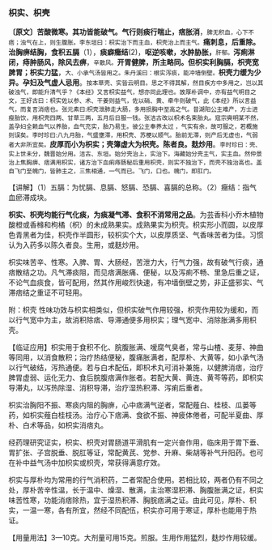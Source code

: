 ### 枳实、枳壳

**〔原文〕苦酸微寒。其功皆能破气。气行则痰行喘止，痞胀消**，<small>脾无积血，心下不痞；浊气在上，则生腹胀。李东垣曰：枳实治下而主血，枳壳治上而主气。</small>**痛刺息，后重除。治胸痹结胸，食积五膈**（1），**痰癖癥结**(2)，**呕逆咳嗽，水肿胁胀，**<small>肝郁。</small>**泻痢淋闭，痔肿肠风，除风去痹**，<small>辛散风。</small>**开胃健脾，所主略同。但枳实利胸膈，枳壳宽脾胃；枳实力猛**，<small>大、小承气汤皆用之。朱丹溪曰：根实泻痰，能冲墙倒壁。</small>**枳壳力缓为少异。孕妇及气虚人忌用**。<small>按本草壳、实皆云明目。思之不得其解，然目疾方中多用之，岂以其破浊气，即能升清气乎？《本经》又言枳实益气，想亦同此理也。故厚朴调中，亦有益气明目之文，王好古曰：枳实佐以参、术、干姜则益气，佐以硝、黄、牵牛则破气，此《本经》所以言益气，而复言消痞也。张元素曰:枳壳泄肺走大肠，多用损胸中至高之气。昔湖阳公主难产，方士进瘦胎饮，用枳壳四两、甘草三两，五月后日服一钱。张洁古改以枳术名束胎丸。寇宗奭明某不然，盖孕妇全赖血气以养胎，血气充实，胎乃易生。彼公主奉养太过 ，气实有余，故可服之，若概施则误矣。李时珍曰:八九月胎，气盛壅滞，用枳壳、苏梗以顺气。胎前无滞，则产后无虚也，气弱者大非所宜矣。</small>**皮厚而小为枳实；壳簿虚大为枳壳。陈者良。麸炒用**。<small>李时珍曰：壳、实上世未分，魏晋始分用。洁古、东垣。始分壳治上，实治下。海藏始分壳主气，实主血。然仲景治上焦胸痹、痞满用枳实，诸方治下血痢痔肠秘后重用枳壳，则实不独治下，而壳不独治高也。盖自飞门至魄门，皆肺主之，三焦相通，一气而已。飞门，口也。魄门，即肛门。</small>

【讲解】（1）五膈：为忧膈、息膈、怒膈、恐膈、喜膈的总称。（2）癥结：指气血瘀滞成块。

**枳实、枳壳均能行气化痰，为痰凝气滞、食积不消常用之品**。为芸香科小乔木植物酸橙或香橼和枸橘（枳）的未成熟果实。成熟果实为枳壳。枳实形小而圆，以皮厚色青黑者为佳，枳壳作半圆形，较枳实个大，以皮厚质坚、气香味苦者为佳。习惯认为入药多以陈久者良。生用，或麸炒用。

枳实味苦辛、性寒。入脾、胃、大肠经，苦泄力大，行气力强，故有破气行痰，通痞散结之功。凡气滞痰阻，而见痞满胀痛、便秘，以及泻痢不畅、里急后重之证，不论气血痰食，皆可配用，然其作用峻烈快速，有冲墙倒壁之势，非正盛邪实、气滞痞结之重证不可轻用。

附：枳壳  性味功效与枳实相类似，但枳实破气作用较强，枳壳作用较为缓和，而以行气宽中为主，故消积除痞、导滞通便多用枳实；理气宽中、消除胀满多用枳壳。

【临证应用】枳实用于食积不化、脘腹胀满、嗳腐气臭者，常与山楂、麦芽、神曲等同用，以消食散积；治疗热结便秘，腹痛胀满者，配厚朴、大黄等，如小承气汤以行气破结，泻热通便。若与白术配伍，即枳术丸可消补兼施，以健脾消痞，治疗脾胃虚弱、运化无力、食后脘腹痞满作胀者。若配大黄、黄连、黄芩等药，即枳实导滞丸，以泻热除湿、消积导滞，治疗湿热积滞、泻痢后重者。

枳实治胸阳不振、寒痰内阻的胸痹，心中痞满气逆者，常配薤白、桂枝、瓜蒌等药，如枳实薤白桂枝汤。治疗心下痞满、食欲不振、神疲体倦者，可配半夏曲、厚朴、白术等品，如枳实消痞丸。

经药理研究证实，枳实、枳壳对胃肠道平滑肌有一定兴奋作用，临床用于胃下垂、胃扩张、子宫脱垂、脱肛等证，常配黄芪、党参、升麻、柴胡等补气升阳药。也可在补中益气汤中加枳实或枳壳，常获得满意疗效。

枳实与厚朴均为常用的行气消积药，二者常配合使用。若相比较，两者仍有不同之处，厚朴苦辛性温，长于温中、燥湿、散满，主治寒湿积滞、胸腹胀满之证，枳实味苦性寒，功能消痞除热，宜于湿热积滞、胸脘痞满之证。由此可见，厚朴、枳实，一温一寒，各有所宜，然经不同配伍，枳实亦可用于寒证，厚朴也能用于热证。

【用量用法】3—10克。大剂量可用15克。煎服。生用作用猛烈，麸炒作用较缓。
